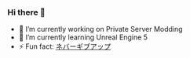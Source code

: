 ### Hi there 👋

- 🔭 I’m currently working on Private Server Modding
- 🌱 I’m currently learning Unreal Engine 5
- ⚡ Fun fact: <a href="[https://github.com/sw-yx/sw-yx/issues/44](https://www.google.com/search?q=traduction+ネバーギブアップ+&client=opera-gx&hs=cik&sxsrf=ALiCzsbeA2JA0mKJHDS-8vTi2nJ4x4-EWg%3A1671716998440&ei=hmCkY_LCGo6RkdUP6ba4gAI&ved=0ahUKEwjyne2Or438AhWOSKQEHWkbDiAQ4dUDCA4&uact=5&oq=traduction+ネバーギブアップ+&gs_lcp=Cgxnd3Mtd2l6LXNlcnAQAzIFCCEQoAE6CggAEEcQ1gQQsAM6BwgAELADEEM6CwgAEIAEELEDEIMBOggIABCABBCxAzoFCAAQgARKBAhBGABKBAhGGABQsgJYuARgggloAXABeACAAVeIAZEBkgEBMpgBAKABAaABAsgBCsABAQ&sclient=gws-wiz-serp)">ネバーギブアップ</a>



